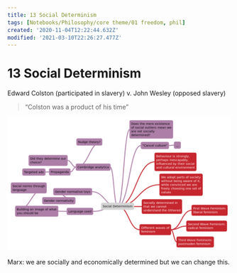 ```yaml
---
title: 13 Social Determinism
tags: [Notebooks/Philosophy/core theme/01 freedom, phil]
created: '2020-11-04T12:22:44.632Z'
modified: '2021-03-10T22:26:27.477Z'
---
```


# 13 Social Determinism

Edward Colston (participated in slavery) v. John Wesley (opposed slavery)

>  “Colston was a product of his time”

![Social Determinism](../maps/soc-determ.svg)



Marx: we are socially and economically determined but we can change this.

